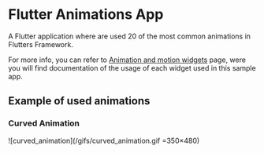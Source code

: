 # Flutter Animations App

A Flutter application where are used 20 of the most common animations in Flutters Framework.

For more info, you can refer to [Animation and motion widgets](https://flutter.dev/docs/development/ui/widgets/animation) 
page, were you will find documentation of the usage of each widget used in this sample app.

## Example of used animations

### Curved Animation

![curved_animation](/gifs/curved_animation.gif =350×480)
